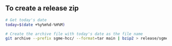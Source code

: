 To create a release zip
-----------------------
```sh
# Get today's date
today=$(date +%y%m%d-%H%M)

# Create the archive file with today's date as the file name
git archive --prefix sgme-hcc/ --format=tar main | bzip2 > release/sgme_$today.tar.bz2
```